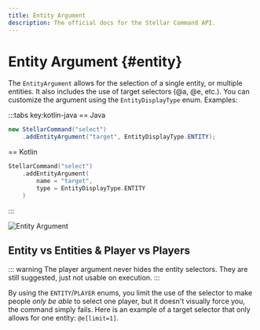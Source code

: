 ```yaml
---
title: Entity Argument
description: The official docs for the Stellar Command API.
---
```


# Entity Argument {#entity}

The `EntityArgument` allows for the selection of a single entity, or multiple entities. It also includes the use of target selectors (@a, @e, etc.). You can customize the argument using the `EntityDisplayType` enum. Examples:

:::tabs key:kotlin-java
== Java
```Java
new StellarCommand("select")
    .addEntityArgument("target", EntityDisplayType.ENTITY);
```
== Kotlin
```Kotlin
StellarCommand("select")
    .addEntityArgument(
        name = "target",
        type = EntityDisplayType.ENTITY
    )
```
:::

<ArgumentParser placeholder="@e[type=!#player]" regex="(^[0-9a-f]{8}-[0-9a-f]{4}-[1-5][0-9a-f]{3}-[89abAB][0-9a-f]{3}-[0-9a-f]{12}$)|(^@[a,e,n,p,r,s](\[([a-zA-Z]+=\S+)?\])?$)|(^[a-zA-Z]+$)" />

![Entity Argument](https://cdn.lutto.dev/stellar/gifs/entities/entity.gif)

## Entity vs Entities & Player vs Players

::: warning
The player argument never hides the entity selectors. They are still suggested, just not usable on execution.
:::

By using the `ENTITY`/`PLAYER` enums, you limit the use of the selector to make people _only be able_ to select one player, but it doesn't visually force you, the command simply fails. Here is an example of a target selector that only allows for one entity: `@e[limit=1]`.